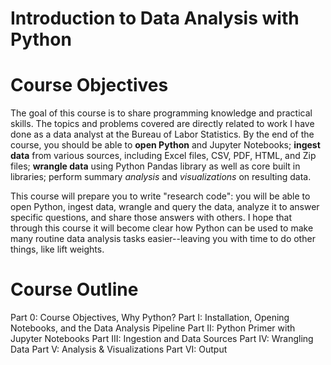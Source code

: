 # Introduction to Data Analysis with Python

# Course Objectives
The goal of this course is to share programming knowledge and practical skills. The topics and problems covered are directly related to work I have done as a data analyst at the Bureau of Labor Statistics. By the end of the course, you should be able to **open Python** and Jupyter Notebooks; **ingest data** from various sources, including Excel files, CSV, PDF, HTML, and Zip files; **wrangle data** using Python Pandas library as well as core built in libraries; perform summary *analysis* and *visualizations* on resulting data.

This course will prepare you to write "research code": you will be able to open Python, ingest data, wrangle and query the data, analyze it to answer specific questions, and share those answers with others. I hope that through this course it will become clear how Python can be used to make many routine data analysis tasks easier--leaving you with time to do other things, like lift weights.

# Course Outline
Part 0: Course Objectives, Why Python?
Part I: Installation, Opening Notebooks, and the Data Analysis Pipeline
Part II: Python Primer with Jupyter Notebooks
Part III: Ingestion and Data Sources
Part IV: Wrangling Data
Part V: Analysis & Visualizations
Part VI: Output
